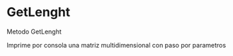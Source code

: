 # GetLenght
Metodo GetLenght

Imprime por consola una matriz multidimensional con paso por parametros
